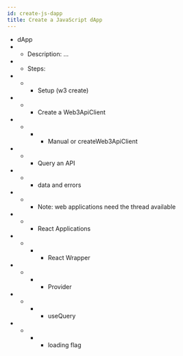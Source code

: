```yaml
---
id: create-js-dapp
title: Create a JavaScript dApp
---
```


- dApp
- - Description: ...
- - Steps:
- - - Setup (w3 create)
- - - Create a Web3ApiClient
- - - - Manual or createWeb3ApiClient
- - - Query an API
- - - data and errors
- - - Note: web applications need the thread available
- - - React Applications
- - - - React Wrapper
- - - - Provider
- - - - useQuery
- - - - loading flag
